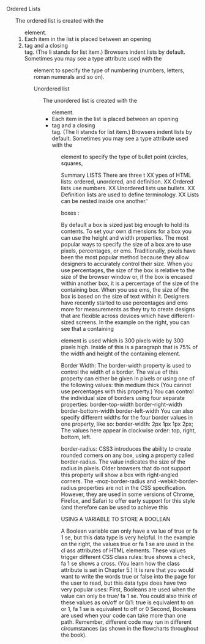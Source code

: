 Ordered Lists


<ol>
The ordered list is created with
the <ol> element.
<li>
Each item in the list is placed
between an opening <li> tag
and a closing </li> tag. (The li
stands for list item.)
Browsers indent lists by default.
Sometimes you may see a type
attribute used with the <ol>
element to specify the type of
numbering (numbers, letters,
roman numerals and so on).


Unordered list 

<ul>
The unordered list is created
with the <ul> element.
<li>
Each item in the list is placed
between an opening <li> tag
and a closing </li> tag. (The li
stands for list item.)
Browsers indent lists by default.
Sometimes you may see a type
attribute used with the <ul>
element to specify the type of
bullet point (circles, squares,


Summary LISTS
There are three t XX ypes of HTML lists: ordered,
unordered, and definition.
XX Ordered lists use numbers.
XX Unordered lists use bullets.
XX Definition lists are used to define terminology.
XX Lists can be nested inside one another.'


boxes :

By default a box is sized just big
enough to hold its contents. To
set your own dimensions for a
box you can use the height and
width properties.
The most popular ways to
specify the size of a box are
to use pixels, percentages, or
ems. Traditionally, pixels have
been the most popular method
because they allow designers to
accurately control their size.
When you use percentages,
the size of the box is relative to
the size of the browser window
or, if the box is encased within
another box, it is a percentage of
the size of the containing box.
When you use ems, the size
of the box is based on the size
of text within it. Designers
have recently started to use
percentages and ems more for
measurements as they try to
create designs that are flexible
across devices which have
different-sized screens.
In the example on the right, you
can see that a containing <div>
element is used which is 300
pixels wide by 300 pixels high.
Inside of this is a paragraph
that is 75% of the width and
height of the containing element.

Border Width:
The border-width property
is used to control the width
of a border. The value of this
property can either be given
in pixels or using one of the
following values:
thin
medium
thick
(You cannot use percentages
with this property.)
You can control the individual
size of borders using four
separate properties:
border-top-width
border-right-width
border-bottom-width
border-left-width
You can also specify different
widths for the four border values
in one property, like so:
border-width: 2px 1px 1px
2px;
The values here appear in
clockwise order: top, right,
bottom, left.


border-radius:
CSS3 introduces the ability to
create rounded corners on any
box, using a property called
border-radius. The value
indicates the size of the radius
in pixels.
Older browsers that do not
support this property will show a
box with right-angled corners.
The -moz-border-radius
and -webkit-border-radius
properties are not in the CSS
specification. However, they
are used in some versions of
Chrome, Firefox, and Safari to
offer early support for this style
(and therefore can be used
to achieve this


USING A VARIABLE TO
STORE A BOOLEAN

A Boolean variable can only have
a va lue of true or fa 1 se, but this
data type is very helpful.
In the example on the right, the
values true or fa 1 se are used
in the cl ass attributes of HTML
elements. These values trigger
different CSS class rules: true
shows a check, fa 1 se shows a
cross. (You learn how the class
attribute is set in Chapter 5.)
It is rare that you would want to
write the words true or false
into the page for the user to read,
but this data type does have two
very popular uses:
First, Booleans are used when
the value can only be true/
fa 1 se. You could also think of
these values as on/off or 0/1:
true is equivalent to on or 1,
fa 1 se is equivalent to off or 0
Second, Booleans are used when
your code can take more than
one path. Remember, different
code may run in different
circumstances (as shown in the
flowcharts throughout the book).